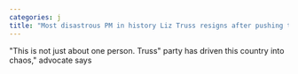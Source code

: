 ```yaml
---
categories: j
title: "Most disastrous PM in history Liz Truss resigns after pushing tax cuts for the rich amid crisis"
---
```

"This is not just about one person. Truss" party has driven this country into chaos," advocate says